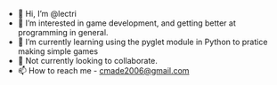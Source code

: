 - 👋 Hi, I’m @lectri
- 👀 I’m interested in game development, and getting better at programming in general.
- 🌱 I’m currently learning using the pyglet module in Python to pratice making simple games
- 💞️ Not currently looking to collaborate.
- 📫 How to reach me - cmade2006@gmail.com

<!---
lectri/lectri is a ✨ special ✨ repository because its `README.md` (this file) appears on your GitHub profile.
You can click the Preview link to take a look at your changes.
--->
